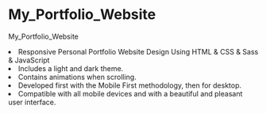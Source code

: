 # My_Portfolio_Website
My_Portfolio_Website
<li> Responsive Personal Portfolio Website Design Using HTML & CSS & Sass & JavaScript </li>
<li> Includes a light and dark theme.</li>
<li> Contains animations when scrolling.</li>
<li> Developed first with the Mobile First methodology, then for desktop.</li>
<li> Compatible with all mobile devices and with a beautiful and pleasant user interface.</li>
